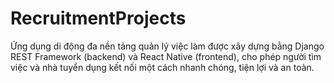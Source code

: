 # RecruitmentProjects
Ứng dụng di động đa nền tảng quản lý việc làm được xây dựng bằng Django REST Framework (backend) và React Native (frontend), cho phép người tìm việc và nhà tuyển dụng kết nối một cách nhanh chóng, tiện lợi và an toàn.
